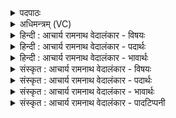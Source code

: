 <details><summary>पदपाठः</summary>

सु꣣रूपकृत्नुम्। सु꣣रूप। कृत्नु꣢म्। ऊ꣣त꣡ये꣢। सु꣣दु꣡घा꣢म्। सु꣣। दु꣡घा꣢꣯म्। इ꣣व गोदु꣡हे꣢। गो꣣। दु꣡हे꣢꣯। जु꣣हूम꣡सि꣣। द्य꣡वि꣢꣯द्यवि। द्य꣡वि꣢꣯। द्य꣣वि। १६०।
</details>

<details><summary>अधिमन्त्रम् (VC)</summary>

- इन्द्रः
- मधुच्छन्दा वैश्वामित्रः
- गायत्री
- षड्जः
- ऐन्द्रं काण्डम्
</details>

<details><summary>हिन्दी : आचार्य रामनाथ वेदालंकार - विषयः</summary>

अगले मन्त्र में इन्द्र नाम से परमात्मा, राजा और आचार्य को बुलाया जा रहा है।
</details>

<details><summary>हिन्दी : आचार्य रामनाथ वेदालंकार - पदार्थः</summary>

पदार्थान्वयभाषाः -  हम उपासक लोग, प्रजाजन अथवा शिष्यगण (सुरूपकृत्नुम्) सृष्ट्युत्पत्ति-स्थिति आदि सुरूप कर्मों के कर्ता परमात्मा को, प्रजापालन-राष्ट्रनिर्माण आदि सुरूप कर्मों के कर्ता राजा को और विद्याप्रदान-सदाचारनिर्माण आदि सुरूप कर्मों के कर्ता आचार्य को (ऊतये) क्रमशः उपासना के फल की प्राप्ति के लिए, राष्ट्ररक्षा के लिए और विद्याप्राप्ति के लिए (द्यविद्यवि) प्रतिदिन (जुहूमसि) पुकारते हैं, (गोदुहे) गाय दुहनेवाले गोदुग्ध के इच्छुक मनुष्य के लिए (सुदुघाम् इव) जैसे दुधारू गाय को बुलाया जाता है ॥६॥ इस मन्त्र में श्लेष तथा उपमालङ्कार है ॥६॥
</details>

<details><summary>हिन्दी : आचार्य रामनाथ वेदालंकार - भावार्थः</summary>

भावार्थभाषाः -  जैसे दूध के इच्छुक लोग दूध प्राप्त करने के लिए दुधारू गाय को बुलाते हैं, वैसे ही उपासक लोग उपासनाजन्य आनन्द की प्राप्ति के लिए परमात्मा को, प्रजाजन राष्ट्र की रक्षा के लिए राजा को और शिष्यजन विद्याग्रहण के लिए आचार्य को प्रतिदिन सत्कारपूर्वक बुलाया करें ॥६॥
</details>

<details><summary>संस्कृत : आचार्य रामनाथ वेदालंकार - विषयः</summary>

अथेन्द्रनाम्ना परमात्मा नृपतिराचार्यश्चाहूयते।
</details>

<details><summary>संस्कृत : आचार्य रामनाथ वेदालंकार - पदार्थः</summary>

पदार्थान्वयभाषाः -  वयम् उपासकाः प्रजाजनाः शिष्याः वा (सुरूपकृत्नुम्२) सुरूपाणां जगद्धारणादिकर्मणां कर्त्तारम् इन्द्रं परमात्मानम्, सुरूपाणां प्रजापालनराष्ट्रनिर्माणादिकर्मणां कर्त्तारम् इन्द्रं राजानम्, सुरूपाणां विद्याप्रदानाचारनिर्माणादिकर्मणां कर्त्तारम् इन्द्रम् आचार्यं वा। कृत्नु इत्यत्र कृ धातोः कृहनिभ्यां क्त्नुः। उ० ३।३० इति क्त्नुः प्रत्ययः. (ऊतये) उपासनाफलावाप्तये, राष्ट्ररक्षणाय, विद्याप्राप्तये वा। अव धातोरर्थेषु अवाप्तिः रक्षणम् अवगमश्चापि पठिताः। (द्यविद्यवि) दिनेदिने। नित्यवीप्सयोः अ० ८।१।४ अनेन द्वित्त्वम्। द्यविद्यवि इत्यहर्नाम। निघं० २।३। (जुहूमसि) आह्वयामः। ह्वेञ् स्पर्धायां शब्दे च इति धातोः ‘बहुलं छन्दसि’ अ० २।४।७६ अनेन शपः स्थाने श्लुः। ‘अभ्यस्तस्य च’ अ० ६।१।३३ अनेन सम्प्रसारणम्। सम्प्रसारणाच्च अ० ६।१।१०८ अनेन पूर्वरूपम् हलः अ० ६।४।२ इति दीर्घः। इदन्तो मसि अ० ७।१।४६ इति मसेरिकारागमः। (गोदुहे) गोर्दोग्ध्रे दुग्धादिकमिच्छवे मनुष्याय (सुदुघाम् इव) यथा दोग्ध्रीं गाम् आह्वयन्ति तद्वत् ॥६॥३ अत्र श्लेष उपमालङ्कारश्च ॥६॥
</details>

<details><summary>संस्कृत : आचार्य रामनाथ वेदालंकार - भावार्थः</summary>

भावार्थभाषाः -  यथा दुग्धेच्छुभिर्दुग्धप्राप्तये पयस्विनी गौराहूयते तथैव उपासका उपासनाजन्यानन्दप्राप्तये परमात्मानं, प्रजाजना राष्ट्ररक्षणाय राजानं, शिष्यजनाश्च विद्याग्रहणायाचार्यं प्रतिदिनं सत्कारपूर्वकमाह्वयन्तु ॥६॥
</details>

<details><summary>संस्कृत : आचार्य रामनाथ वेदालंकार - पादटिप्पनी</summary>

टिप्पणी:   १. ऋ० १।४।१, अथ० २०।५७।१, ६८।१, साम० १०८७। २. सुरूपकृत्नुम्। शोभनस्य वृत्रवधादेः कर्मणः कर्त्तारमिन्द्रम्—इति वि०। सुरूपाणां कर्मणां कर्तारम् इन्द्रम्—इति भ०। ३. ऋग्भाष्ये दयानन्दर्षिर्मन्त्रमिमं परमेश्वरपक्षे व्याख्यातवान्।
</details>